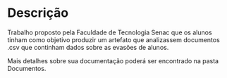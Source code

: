 # Descrição

Trabalho proposto pela Faculdade de Tecnologia Senac que os alunos tinham como objetivo produzir um artefato que analizassem documentos .csv que continham dados sobre as evasões de alunos. 

Mais detalhes sobre sua documentação poderá ser encontrado na pasta Documentos.
